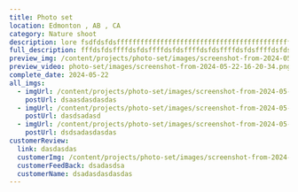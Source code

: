```yaml
---
title: Photo set
location: Edmonton , AB , CA
category: Nature shoot
description: lore fsdfdsfdsffffffffffffffffffffffffffffffffffffffffffffff
full_description: fffdsfdsffffdsfdsffffdsfdsffffdsfdsffffdsfdsffffdsfdsffffdsfdsffffdsfdsffffdsfdsffffdsfdsffffdsfdsffffdsfdsffffdsfdsf
preview_img: /content/projects/photo-set/images/screenshot-from-2024-05-22-16-20-34.png
preview_video: photo-set/images/screenshot-from-2024-05-22-16-20-34.png
complete_date: 2024-05-22
all_imgs:
  - imgUrl: /content/projects/photo-set/images/screenshot-from-2024-05-22-16-20-34.png
    postUrl: dsaasdasdasdas
  - imgUrl: /content/projects/photo-set/images/screenshot-from-2024-05-22-16-20-34.png
    postUrl: dasdsadasd
  - imgUrl: /content/projects/photo-set/images/screenshot-from-2024-05-22-16-20-34.png
    postUrl: dsdsadasdasdas
customerReview:
  link: dasdasdas
  customerImg: /content/projects/photo-set/images/screenshot-from-2024-05-22-16-20-34.png
  customerFeedBack: dsadasdsa
  customerName: dsadasdasdasdas
---
```

